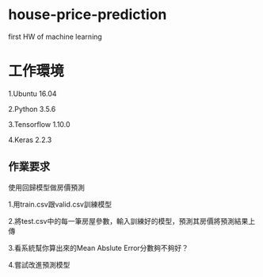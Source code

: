 # house-price-prediction
first HW of machine learning
# 工作環境
1.Ubuntu 16.04

2.Python 3.5.6

3.Tensorflow 1.10.0

4.Keras 2.2.3

## 作業要求
使用回歸模型做房價預測

1.用train.csv跟valid.csv訓練模型

2.將test.csv中的每一筆房屋參數，輸入訓練好的模型，預測其房價將預測結果上傳

3.看系統幫你算出來的Mean Abslute Error分數夠不夠好？

4.嘗試改進預測模型
